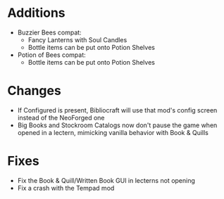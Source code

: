 # Additions

- Buzzier Bees compat:
  - Fancy Lanterns with Soul Candles
  - Bottle items can be put onto Potion Shelves
- Potion of Bees compat:
  - Bottle items can be put onto Potion Shelves

# Changes

- If Configured is present, Bibliocraft will use that mod's config screen instead of the NeoForged one
- Big Books and Stockroom Catalogs now don't pause the game when opened in a lectern, mimicking vanilla behavior with Book & Quills

# Fixes

- Fix the Book & Quill/Written Book GUI in lecterns not opening
- Fix a crash with the Tempad mod
